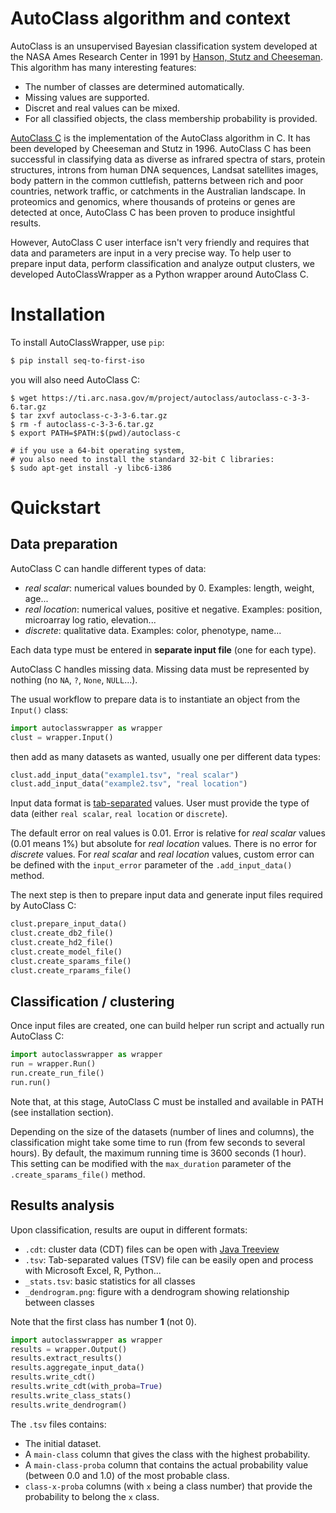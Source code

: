 # AutoClass algorithm and context

AutoClass is an unsupervised Bayesian classification system developed at the NASA Ames Research Center in 1991 by [Hanson, Stutz and Cheeseman](https://ti.arc.nasa.gov/m/project/autoclass/tr-fia-90-12-7-01.ps). This algorithm has many interesting features:

- The number of classes are determined automatically.
- Missing values are supported.
- Discret and real values can be mixed.
- For all classified objects, the class membership probability is provided.

[AutoClass C](https://ti.arc.nasa.gov/tech/rse/synthesis-projects-applications/autoclass/autoclass-c/) is the implementation of the AutoClass algorithm in C. It has been developed by Cheeseman and Stutz in 1996. AutoClass C has been successful in classifying data as diverse as infrared spectra of stars, protein structures, introns from human DNA sequences, Landsat satellites images, body pattern in the common cuttlefish, patterns between rich and poor countries, network traffic, or catchments in the Australian landscape. In proteomics and genomics, where thousands of proteins or genes are detected at once, AutoClass C has been proven to produce insightful results.

However, AutoClass C user interface isn't very friendly and requires that data and parameters are input in a very precise way. To help user to prepare input data, perform classification and analyze output clusters, we developed AutoClassWrapper as a Python wrapper around AutoClass C.


# Installation

To install AutoClassWrapper, use `pip`:

```bash
$ pip install seq-to-first-iso 
```

you will also need AutoClass C:

```
$ wget https://ti.arc.nasa.gov/m/project/autoclass/autoclass-c-3-3-6.tar.gz
$ tar zxvf autoclass-c-3-3-6.tar.gz
$ rm -f autoclass-c-3-3-6.tar.gz
$ export PATH=$PATH:$(pwd)/autoclass-c

# if you use a 64-bit operating system,
# you also need to install the standard 32-bit C libraries:
$ sudo apt-get install -y libc6-i386
```

# Quickstart

## Data preparation 

AutoClass C can handle different types of data:

- *real scalar*: numerical values bounded by 0. Examples: length, weight, age...
- *real location*: numerical values, positive et negative. Examples: position, microarray log ratio, elevation...
- *discrete*: qualitative data. Examples: color, phenotype, name...

Each data type must be entered in **separate input file** (one for each type).

AutoClass C handles missing data. Missing data must be represented by nothing (no `NA`, `?`, `None`, `NULL`...).

The usual workflow to prepare data is to instantiate an object from the `Input()` class:
```python
import autoclasswrapper as wrapper
clust = wrapper.Input()
```

then add as many datasets as wanted, usually one per different data types:

```python 
clust.add_input_data("example1.tsv", "real scalar")
clust.add_input_data("example2.tsv", "real location")
```

Input data format is [tab-separated](https://en.wikipedia.org/wiki/Tab-separated_values) values. User must provide the type of data (either `real scalar`, `real location` or `discrete`). 

The default error on real values is 0.01. Error is relative for *real scalar* values (0.01 means 1%) but absolute for *real location* values. There is no error for *discrete* values. For *real scalar* and *real location* values, custom error can be defined with the `input_error` parameter of the `.add_input_data()` method.

The next step is then to prepare input data and generate input files required by AutoClass C:

```python
clust.prepare_input_data()
clust.create_db2_file()
clust.create_hd2_file()
clust.create_model_file()
clust.create_sparams_file()
clust.create_rparams_file()
```

## Classification / clustering 

Once input files are created, one can build helper run script and actually run AutoClass C:

```python
import autoclasswrapper as wrapper
run = wrapper.Run()
run.create_run_file()
run.run()
```

Note that, at this stage, AutoClass C must be installed and available in PATH (see installation section).

Depending on the size of the datasets (number of lines and columns), the classification might take some time to run (from few seconds to several hours). By default, the maximum running time is 3600 seconds (1 hour). This setting can be modified with the `max_duration` parameter of the `.create_sparams_file()` method.


## Results analysis

Upon classification, results are ouput in different formats:

- `.cdt`: cluster data (CDT) files can be open with [Java Treeview](http://jtreeview.sourceforge.net/)
- `.tsv`: Tab-separated values (TSV) file can be easily open and process with Microsoft Excel, R, Python...
- `_stats.tsv`: basic statistics for all classes
- `_dendrogram.png`: figure with a dendrogram showing relationship between classes

Note that the first class has number **1** (not 0).

```python
import autoclasswrapper as wrapper
results = wrapper.Output()
results.extract_results()
results.aggregate_input_data()
results.write_cdt()
results.write_cdt(with_proba=True)
results.write_class_stats()
results.write_dendrogram()
```

The `.tsv` files contains:

- The initial dataset.
- A `main-class` column that gives the class with the highest probability.
- A `main-class-proba` column that contains the actual probability value (between 0.0 and 1.0) of the most probable class.
- `class-x-proba` columns (with `x` being a class number) that provide the probability to belong the `x` class.
 